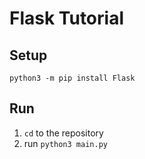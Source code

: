 # Flask Tutorial

## Setup
```
python3 -m pip install Flask
```
## Run
1. `cd` to the repository
2. run `python3 main.py`
